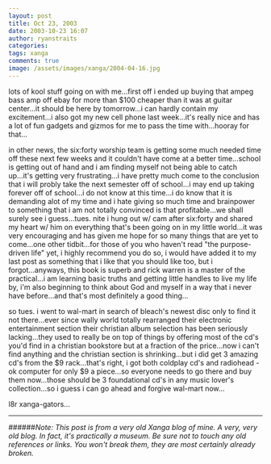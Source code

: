 ```yaml
---
layout: post
title: Oct 23, 2003
date: 2003-10-23 16:07
author: ryanstraits
categories:
tags: xanga
comments: true
image: /assets/images/xanga/2004-04-16.jpg
---
```

lots of kool stuff going on with me...first off i ended up buying that ampeg bass amp off ebay for more than $100 cheaper than it was at guitar center...it should be here by tomorrow...i can hardly contain my excitement...i also got my new cell phone last week...it's really nice and has a lot of fun gadgets and gizmos for me to pass the time with...hooray for that...

<!-- break -->

in other news, the six:forty worship team is getting some much needed time off these next few weeks and it couldn't have come at a better time...school is getting out of hand and i am finding myself not being able to catch up...it's getting very frustrating...i have pretty much come to the conclusion that i will probly take the next semester off of school...i may end up taking forever off of school...i do not know at this time...i do know that it is demanding alot of my time and i hate giving so much time and brainpower to something that i am not totally convinced is that profitable...we shall surely see i guess...tues. nite i hung out w/ cam after six:forty and shared my heart w/ him on everything that's been going on in my little world...it was very encouraging and has given me hope for so many things that are yet to come...one other tidbit...for those of you who haven't read "the purpose-driven life" yet, i highly recommend you do so, i would have added it to my last post as something that i like that you should like too, but i forgot...anyways, this book is superb and rick warren is a master of the practical...i am learning basic truths and getting little handles to live my life by, i'm also beginning to think about God and myself in a way that i never have before...and that's most definitely a good thing...

so tues. i went to wal-mart in search of bleach's newest disc only to find it not there...ever since wally world totally rearranged their electronic entertainment section their christian album selection has been seriously lacking...they used to really be on top of things by offering most of the cd's you'd find in a christian bookstore but at a fraction of the price...now i can't find anything and the christian section is shrinking...but i did get 3 amazing cd's from the $9 rack...that's right, i got both coldplay cd's and radiohead - ok computer for only $9 a piece...so everyone needs to go there and buy them now...those should be 3 foundational cd's in any music lover's collection...so i guess i can go ahead and forgive wal-mart now...

l8r xanga-gators...

---

######*Note: This post is from a very old Xanga blog of mine. A very, very old blog. In fact, it's practically a museum. Be sure not to touch any old references or links. You won't break them, they are most certainly already broken.*